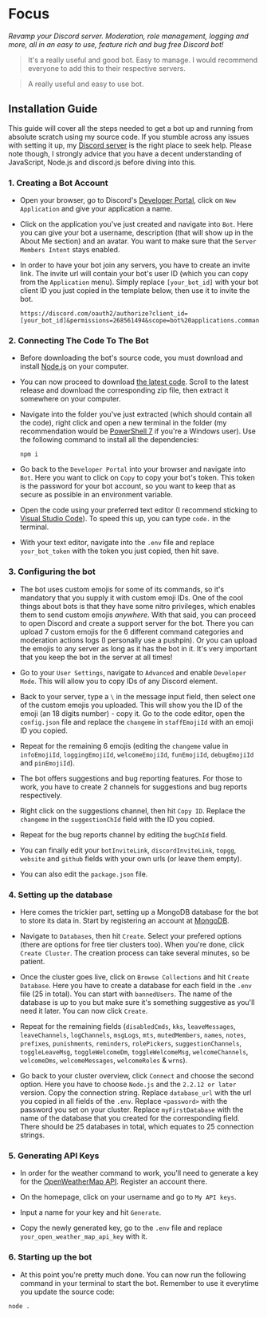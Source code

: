 # Focus
*Revamp your Discord server. Moderation, role management, logging and more, all in an easy to use, feature rich and bug free Discord bot!*
> It's a really useful and good bot. Easy to manage. I would recommend everyone to add this to their respective servers.

> A really useful and easy to use bot.
## Installation Guide
This guide will cover all the steps needed to get a bot up and running from absolute scratch using my source code. If you stumble across any issues with setting it up, my [Discord server](https://discord.gg/r4bsXez) is the right place to seek help.
Please note though, I strongly advice that you have a decent understanding of JavaScript, Node.js and discord.js before diving into this.
### 1. Creating a Bot Account
*  Open your browser, go to Discord's [Developer Portal](https://discord.com/developers/applications), click on `New Application` and give your application a name.

* Click on the application you've just created and navigate into `Bot`. Here you can give your bot a username, description (that will show up in the About Me section) and an avatar. You want to make sure that the `Server Members Intent` stays enabled.

* In order to have your bot join any servers, you have to create an invite link. The invite url will contain your bot's user ID (which you can copy from the `Application` menu). Simply replace `[your_bot_id]` with your bot client ID you just copied in the template below, then use it to invite the bot.
  ```
  https://discord.com/oauth2/authorize?client_id=[your_bot_id]&permissions=268561494&scope=bot%20applications.commands
  ```
### 2. Connecting The Code To The Bot
* Before downloading the bot's source code, you must download and install [Node.js](https://nodejs.org/en/) on your computer.

* You can now proceed to download [the latest code](https://github.com/Focus04/focus/releases). Scroll to the latest release and download the corresponding zip file, then extract it somewhere on your computer.

* Navigate into the folder you've just extracted (which should contain all the code), right click and open a new terminal in the folder (my recommendation would be [PowerShell 7](https://github.com/PowerShell/powershell/releases) if you're a Windows user). Use the following command to install all the dependencies:
  ```
  npm i
  ```

* Go back to the `Developer Portal` into your browser and navigate into `Bot`. Here you want to click on `Copy` to copy your bot's token. This token is the password for your bot account, so you want to keep that as secure as possible in an environment variable.

* Open the code using your preferred text editor (I recommend sticking to [Visual Studio Code](https://code.visualstudio.com/)). To speed this up, you can type `code.` in the terminal.

* With your text editor, navigate into the `.env` file and replace `your_bot_token` with the token you just copied, then hit save. 
### 3. Configuring the bot
  * The bot uses custom emojis for some of its commands, so it's mandatory that you supply it with custom emoji IDs. One of the cool things about bots is that they have some nitro privileges, which enables them to send custom emojis *anywhere*. With that said, you can proceed to open Discord and create a support server for the bot. There you can upload 7 custom emojis for the 6 different command categories and moderation actions logs (I personally use a pushpin). Or you can upload the emojis to any server as long as it has the bot in it. It's very important that you keep the bot in the server at all times!

  * Go to your `User Settings`, navigate to `Advanced` and enable `Developer Mode`. This will allow you to copy IDs of any Discord element.

  * Back to your server, type a `\` in the message input field, then select one of the custom emojis you uploaded. This will show you the ID of the emoji (an 18 digits number) - copy it. Go to the code editor, open the `config.json` file and replace the `changeme` in `staffEmojiId` with an emoji ID you copied.

  * Repeat for the remaining 6 emojis (editing the `changeme` value in `infoEmojiId`, `loggingEmojiId`, `welcomeEmojiId`, `funEmojiId`, `debugEmojiId` and `pinEmojiId`).

  * The bot offers suggestions and bug reporting features. For those to work, you have to create 2 channels for suggestions and bug reports respectively.

  * Right click on the suggestions channel, then hit `Copy ID`. Replace the `changeme` in the `suggestionChId` field with the ID you copied.

  * Repeat for the bug reports channel by editing the `bugChId` field.

  * You can finally edit your `botInviteLink`, `discordInviteLink`, `topgg`, `website` and `github` fields with your own urls (or leave them empty).

  * You can also edit the `package.json` file.
### 4. Setting up the database
  * Here comes the trickier part, setting up a MongoDB database for the bot to store its data in. Start by registering an account at [MongoDB](https://www.mongodb.com/).

  * Navigate to `Databases`, then hit `Create`. Select your prefered options (there are options for free tier clusters too). When you're done, click `Create Cluster`. The creation process can take several minutes, so be patient.

  * Once the cluster goes live, click on `Browse Collections` and hit `Create Database`. Here you have to create a database for each field in the `.env` file (25 in total). You can start with `bannedUsers`. The name of the database is up to you but make sure it's something suggestive as you'll need it later. You can now click `Create`.

  * Repeat for the remaining fields (`disabledCmds`, `kks`, `leaveMessages`, `leaveChannels`, `logChannels`, `msgLogs`, `mts`, `mutedMembers`, `names`, `notes`, `prefixes`, `punishments`, `reminders`, `rolePickers`, `suggestionChannels`, `toggleLeaveMsg`, `toggleWelcomeDm`, `toggleWelcomeMsg`, `welcomeChannels`, `welcomeDms`, `welcomeMessages`, `welcomeRoles` & `wrns`).

  * Go back to your cluster overview, click `Connect` and choose the second option. Here you have to choose `Node.js` and the `2.2.12 or later` version. Copy the connection string. Replace `database_url` with the url you copied in all fields of the `.env`. Replace `<password>` with the password you set on your cluster. Replace `myFirstDatabase` with the name of the database that you created for the corresponding field. There should be 25 databases in total, which equates to 25 connection strings.
### 5. Generating API Keys
  * In order for the weather command to work, you'll need to generate a key for the [OpenWeatherMap API](https://openweathermap.org/api). Register an account there.
  
  * On the homepage, click on your username and go to `My API keys`.

  * Input a name for your key and hit `Generate`.

  * Copy the newly generated key, go to the `.env` file and replace `your_open_weather_map_api_key` with it.
### 6. Starting up the bot
  * At this point you're pretty much done. You can now run the following command in your terminal to start the bot. Remember to use it everytime you update the source code:
  ```
  node .
  ```